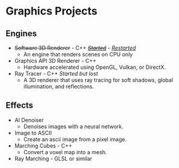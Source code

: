 # Graphics Projects

## Engines
- ~~Software 3D Renderer~~ - C++ [_~~Started~~_](https://github.com/hannesojala/test3d) - [_Restarted_]()
  - An engine that renders scenes on CPU only
- Graphics API 3D Renderer - C++
  - Hardware accelerated using OpenGL, Vulkan, or DirectX.
- Ray Tracer - C++ _Started but lost_
  - A 3D renderer that uses ray tracing for soft shadows, global illumination, and reflections.
  
 ## Effects
- AI Denoiser
  - Denoises images with a neural network.
- Image to ASCII
  - Create an ascii image from a pixel image.
- Marching Cubes - C++
  - Convert a voxel map into a mesh.
- Ray Marching - GLSL or similar
